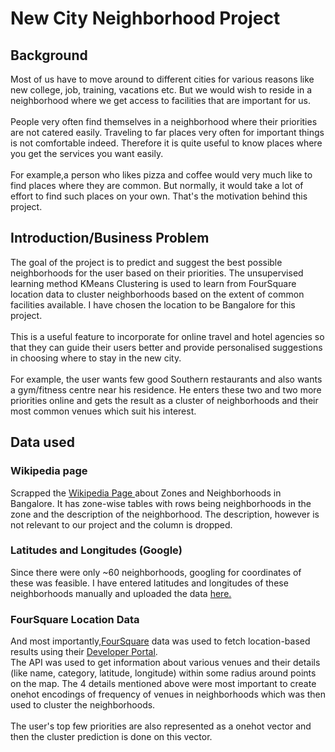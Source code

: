 <h1>New City Neighborhood Project </h1>
<h2>Background</h2>
Most of us have to move around to different cities for various reasons like new college, job, training, vacations etc. But we would wish to reside in a neighborhood where we get access to facilities that are important for us.<br><br> People very often find themselves in a neighborhood where their priorities are not catered easily. Traveling to far places very often for important things is not comfortable indeed. Therefore it is quite useful to know places where you get the services you want easily.<br><br>
For example,a person who likes pizza and coffee would very much like to find places where they are common. But normally, it would take a lot of effort to find such places on your own. That's the motivation behind this project.
<h2>Introduction/Business Problem</h2>
The goal of the project is to predict and suggest the best possible neighborhoods for the user based on their priorities. The unsupervised learning method KMeans Clustering is used to learn from FourSquare location data to cluster neighborhoods based on the extent of common facilities available. I have chosen the location to be Bangalore for this project.<br><br>
This is a useful feature to incorporate for online travel and hotel agencies so that they can guide their users better and provide personalised suggestions in choosing where to stay in the new city.<br><br>
For example, the user wants few good Southern restaurants and also wants a gym/fitness centre near his residence. He enters these two and two more priorities online and gets the result as a cluster of neighborhoods and their most common venues which suit his interest.

<h2>Data used</h2>

<h3>Wikipedia page</h3>
Scrapped the <a href = 'https://en.wikipedia.org/wiki/List_of_neighbourhoods_in_Bangalore'> Wikipedia Page </a> about Zones and Neighborhoods in Bangalore. It has zone-wise tables with rows being neighborhoods in the zone and the description of the neighborhood. The description, however is not relevant to our project and the column is dropped.

<h3>Latitudes and Longitudes (Google)</h3>
Since there were only ~60 neighborhoods, googling for coordinates of these was feasible. I have entered latitudes and longitudes of these neighborhoods manually and uploaded the data <a href = 'https://github.com/hithesh111/Coursera_Capstone/blob/master/neighborhood_lat_long.csv'> here. </a>

<h3>FourSquare Location Data</h3>
And most importantly,<a href = 'https://foursquare.com/'>FourSquare</a> data was used to fetch location-based results using their <a href = 'https://foursquare.com/developers'>Developer Portal</a>.<br>
The API was used to get information about various venues and their details (like name, category, latitude, longitude) within some radius around points on the map. The 4 details mentioned above were most important to create onehot encodings of frequency of venues in neighborhoods which was then used to cluster the neighborhoods.<br><br>
The user's top few priorities are also represented as a onehot vector and then the cluster prediction is done on this vector.
